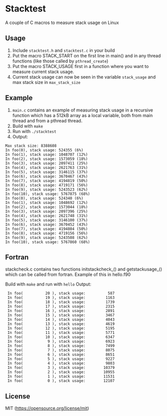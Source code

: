 # Stacktest
A couple of C macros to measure stack usage on Linux

## Usage
1. Include `stacktest.h` and `stacktest.c` in your build
2. Put the macro STACK_START on the first line in main() and in any thread functions (like those called by `pthread_create`)
3. Put the macro STACK_USAGE first in a function where you want to measure current stack usage.
4. Current stack usage can now be seen in the variable `stack_usage` and max stack size in `max_stack_size`

## Example
1. `main.c` contains an example of measuring stack usage in a recursive function which has a 512kB array as a local variable, both from main thread and from a pthread thread.
2. Build with `make`
3. Run with `./stacktest`
4. Output: 
```
Max stack size: 8388608
In foo(0), stack usage: 524355 (6%)
In foo(1), stack usage: 1048707 (12%)
In foo(2), stack usage: 1573059 (18%)
In foo(3), stack usage: 2097411 (25%)
In foo(4), stack usage: 2621763 (31%)
In foo(5), stack usage: 3146115 (37%)
In foo(6), stack usage: 3670467 (43%)
In foo(7), stack usage: 4194819 (50%)
In foo(8), stack usage: 4719171 (56%)
In foo(9), stack usage: 5243523 (62%)
In foo(10), stack usage: 5767875 (68%)
In foo(0), stack usage: 524340 (6%)
In foo(1), stack usage: 1048692 (12%)
In foo(2), stack usage: 1573044 (18%)
In foo(3), stack usage: 2097396 (25%)
In foo(4), stack usage: 2621748 (31%)
In foo(5), stack usage: 3146100 (37%)
In foo(6), stack usage: 3670452 (43%)
In foo(7), stack usage: 4194804 (50%)
In foo(8), stack usage: 4719156 (56%)
In foo(9), stack usage: 5243508 (62%)
In foo(10), stack usage: 5767860 (68%)
```

## Fortran
stackcheck.c contains two functions initstackcheck_() and getstackusage_() which can be
called from fortran. Example of this in hello.f90

Build with `make` and run with `hello`
Output:
```
 In foo(          20 ), stack usage:          587
 In foo(          19 ), stack usage:         1163
 In foo(          18 ), stack usage:         1739
 In foo(          17 ), stack usage:         2315
 In foo(          16 ), stack usage:         2891
 In foo(          15 ), stack usage:         3467
 In foo(          14 ), stack usage:         4043
 In foo(          13 ), stack usage:         4619
 In foo(          12 ), stack usage:         5195
 In foo(          11 ), stack usage:         5771
 In foo(          10 ), stack usage:         6347
 In foo(           9 ), stack usage:         6923
 In foo(           8 ), stack usage:         7499
 In foo(           7 ), stack usage:         8075
 In foo(           6 ), stack usage:         8651
 In foo(           5 ), stack usage:         9227
 In foo(           4 ), stack usage:         9803
 In foo(           3 ), stack usage:        10379
 In foo(           2 ), stack usage:        10955
 In foo(           1 ), stack usage:        11531
 In foo(           0 ), stack usage:        12107
```

## License
MIT (https://opensource.org/license/mit)

